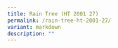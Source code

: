 ```yaml
---
title: Rain Tree (HT 2001 27)
permalink: /rain-tree-ht-2001-27/
variant: markdown
description: ""
---
```


